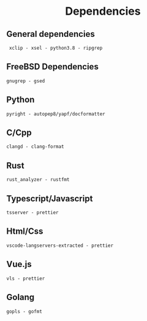 <h1 align="center">Dependencies</h1>

## General dependencies
```
 xclip - xsel - python3.8 - ripgrep
```

## FreeBSD Dependencies
```
gnugrep - gsed
```
## Python
```
pyright - autopep8/yapf/docformatter
```
## C/Cpp
```
clangd - clang-format
```
## Rust
```
rust_analyzer - rustfmt
```
## Typescript/Javascript
```
tsserver - prettier
```
## Html/Css
```
vscode-langservers-extracted - prettier
```
## Vue.js
```
vls - prettier
```
## Golang
```
gopls - gofmt
